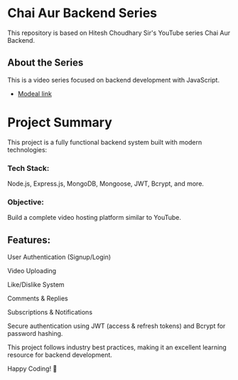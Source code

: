 # Chai Aur Backend Series

This repository is based on Hitesh Choudhary Sir's YouTube series Chai Aur Backend.

## About the Series

This is a video series focused on backend development with JavaScript.

- [Modeal link](https://app.eraser.io/workspace/YtPqZ1VogxGy1jzIDkzj?origin=share)

# Project Summary

This project is a fully functional backend system built with modern technologies:

### Tech Stack:
Node.js, Express.js, MongoDB, Mongoose, JWT, Bcrypt, and more.

### Objective: 
Build a complete video hosting platform similar to YouTube.

## Features:

User Authentication (Signup/Login)

Video Uploading

Like/Dislike System

Comments & Replies

Subscriptions & Notifications

Secure authentication using JWT (access & refresh tokens) and Bcrypt for password hashing.

This project follows industry best practices, making it an excellent learning resource for backend development.

Happy Coding! 🚀
